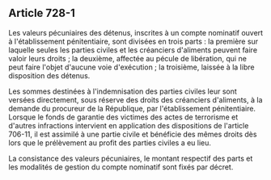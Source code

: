 Article 728-1
----
Les valeurs pécuniaires des détenus, inscrites à un compte nominatif ouvert à
l'établissement pénitentiaire, sont divisées en trois parts : la première sur
laquelle seules les parties civiles et les créanciers d'aliments peuvent faire
valoir leurs droits ; la deuxième, affectée au pécule de libération, qui ne peut
faire l'objet d'aucune voie d'exécution ; la troisième, laissée à la libre
disposition des détenus.

Les sommes destinées à l'indemnisation des parties civiles leur sont versées
directement, sous réserve des droits des créanciers d'aliments, à la demande du
procureur de la République, par l'établissement pénitentiaire. Lorsque le fonds
de garantie des victimes des actes de terrorisme et d'autres infractions
intervient en application des dispositions de l'article 706-11, il est assimilé
à une partie civile et bénéficie des mêmes droits dès lors que le prélèvement au
profit des parties civiles a eu lieu.

La consistance des valeurs pécuniaires, le montant respectif des parts et les
modalités de gestion du compte nominatif sont fixés par décret.
